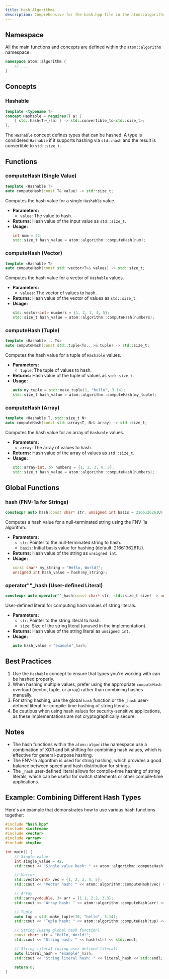 ```yaml
---
title: Hash Algorithms
description: Comprehensive for the hash.hpp file in the atom::algorithm namespace, including functions for hashing single values, vectors, tuples, arrays, and strings using FNV-1a.
---
```


## Namespace

All the main functions and concepts are defined within the `atom::algorithm` namespace.

```cpp
namespace atom::algorithm {
    // ...
}
```

## Concepts

### Hashable

```cpp
template <typename T>
concept Hashable = requires(T a) {
    { std::hash<T>{}(a) } -> std::convertible_to<std::size_t>;
};
```

The `Hashable` concept defines types that can be hashed. A type is considered `Hashable` if it supports hashing via `std::hash` and the result is convertible to `std::size_t`.

## Functions

### computeHash (Single Value)

```cpp
template <Hashable T>
auto computeHash(const T& value) -> std::size_t;
```

Computes the hash value for a single `Hashable` value.

- **Parameters:**
  - `value`: The value to hash.
- **Returns:** Hash value of the input value as `std::size_t`.
- **Usage:**
  ```cpp
  int num = 42;
  std::size_t hash_value = atom::algorithm::computeHash(num);
  ```

### computeHash (Vector)

```cpp
template <Hashable T>
auto computeHash(const std::vector<T>& values) -> std::size_t;
```

Computes the hash value for a vector of `Hashable` values.

- **Parameters:**
  - `values`: The vector of values to hash.
- **Returns:** Hash value of the vector of values as `std::size_t`.
- **Usage:**
  ```cpp
  std::vector<int> numbers = {1, 2, 3, 4, 5};
  std::size_t hash_value = atom::algorithm::computeHash(numbers);
  ```

### computeHash (Tuple)

```cpp
template <Hashable... Ts>
auto computeHash(const std::tuple<Ts...>& tuple) -> std::size_t;
```

Computes the hash value for a tuple of `Hashable` values.

- **Parameters:**
  - `tuple`: The tuple of values to hash.
- **Returns:** Hash value of the tuple of values as `std::size_t`.
- **Usage:**
  ```cpp
  auto my_tuple = std::make_tuple(1, "hello", 3.14);
  std::size_t hash_value = atom::algorithm::computeHash(my_tuple);
  ```

### computeHash (Array)

```cpp
template <Hashable T, std::size_t N>
auto computeHash(const std::array<T, N>& array) -> std::size_t;
```

Computes the hash value for an array of `Hashable` values.

- **Parameters:**
  - `array`: The array of values to hash.
- **Returns:** Hash value of the array of values as `std::size_t`.
- **Usage:**
  ```cpp
  std::array<int, 5> numbers = {1, 2, 3, 4, 5};
  std::size_t hash_value = atom::algorithm::computeHash(numbers);
  ```

## Global Functions

### hash (FNV-1a for Strings)

```cpp
constexpr auto hash(const char* str, unsigned int basis = 2166136261U) -> unsigned int;
```

Computes a hash value for a null-terminated string using the FNV-1a algorithm.

- **Parameters:**
  - `str`: Pointer to the null-terminated string to hash.
  - `basis`: Initial basis value for hashing (default: 2166136261U).
- **Returns:** Hash value of the string as `unsigned int`.
- **Usage:**
  ```cpp
  const char* my_string = "Hello, World!";
  unsigned int hash_value = hash(my_string);
  ```

### operator""\_hash (User-defined Literal)

```cpp
constexpr auto operator""_hash(const char* str, std::size_t size) -> unsigned int;
```

User-defined literal for computing hash values of string literals.

- **Parameters:**
  - `str`: Pointer to the string literal to hash.
  - `size`: Size of the string literal (unused in the implementation).
- **Returns:** Hash value of the string literal as `unsigned int`.
- **Usage:**
  ```cpp
  auto hash_value = "example"_hash;
  ```

## Best Practices

1. Use the `Hashable` concept to ensure that types you're working with can be hashed properly.
2. When hashing multiple values, prefer using the appropriate `computeHash` overload (vector, tuple, or array) rather than combining hashes manually.
3. For string hashing, use the global `hash` function or the `_hash` user-defined literal for compile-time hashing of string literals.
4. Be cautious when using hash values for security-sensitive applications, as these implementations are not cryptographically secure.

## Notes

- The hash functions within the `atom::algorithm` namespace use a combination of XOR and bit shifting for combining hash values, which is effective for general-purpose hashing.
- The FNV-1a algorithm is used for string hashing, which provides a good balance between speed and hash distribution for strings.
- The `_hash` user-defined literal allows for compile-time hashing of string literals, which can be useful for switch statements or other compile-time applications.

## Example: Combining Different Hash Types

Here's an example that demonstrates how to use various hash functions together:

```cpp
#include "hash.hpp"
#include <iostream>
#include <vector>
#include <array>
#include <tuple>

int main() {
    // Single value
    int single_value = 42;
    std::cout << "Single value hash: " << atom::algorithm::computeHash(single_value) << std::endl;

    // Vector
    std::vector<int> vec = {1, 2, 3, 4, 5};
    std::cout << "Vector hash: " << atom::algorithm::computeHash(vec) << std::endl;

    // Array
    std::array<double, 3> arr = {1.1, 2.2, 3.3};
    std::cout << "Array hash: " << atom::algorithm::computeHash(arr) << std::endl;

    // Tuple
    auto tup = std::make_tuple(10, "hello", 3.14);
    std::cout << "Tuple hash: " << atom::algorithm::computeHash(tup) << std::endl;

    // String (using global hash function)
    const char* str = "Hello, World!";
    std::cout << "String hash: " << hash(str) << std::endl;

    // String literal (using user-defined literal)
    auto literal_hash = "example"_hash;
    std::cout << "String literal hash: " << literal_hash << std::endl;

    return 0;
}
```
